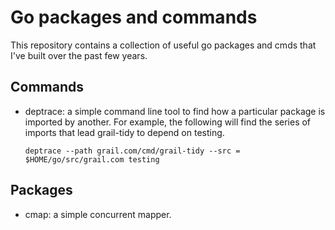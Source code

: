 # Go packages and commands

This repository contains a collection of useful go packages and
cmds that I've built over the past few years.

## Commands

* deptrace: a simple command line tool to find how a particular package
  is imported by another. For example, the following will find the series
  of imports that lead grail-tidy to depend on testing.

  `
  deptrace --path grail.com/cmd/grail-tidy --src = $HOME/go/src/grail.com testing
  `



## Packages

* cmap: a simple concurrent mapper.

